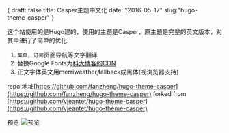 {
draft: false
title: Casper主题中文化
date: "2016-05-17"
slug:"hugo-theme_casper"
}


这个站使用的是Hugo建的，使用的主题是Casper，原主题是完整的英文版本，对其中进行了简单的优化:

1. `菜单`，`订阅`页面导航等文字翻译
2. 替换Google Fonts为[科大博客的CDN](https://servers.ustclug.org/2014/06/blog-googlefonts-speedup/)
3. 正文字体英文用merriweather,fallback成黑体(视浏览器支持)

repo 地址[https://github.com/fanzheng/hugo-theme-casper](https://github.com/fanzheng/hugo-theme-casper)
forked from [https://github.com/vjeantet/hugo-theme-casper](https://github.com/vjeantet/hugo-theme-casper)

预览
![预览](https://dn-zhim.qbox.me/hugo_capser_theme.png)